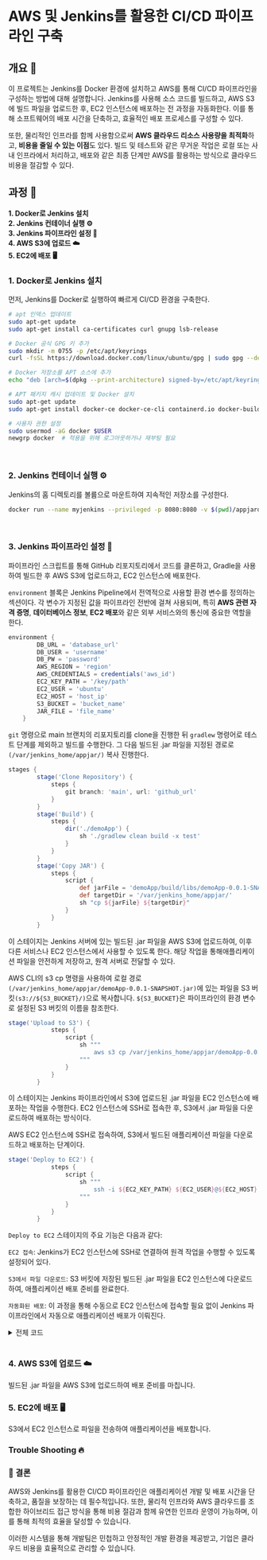 # AWS 및 Jenkins를 활용한 CI/CD 파이프라인 구축

## 개요 📝
이 프로젝트는 Jenkins를 Docker 환경에 설치하고 AWS를 통해 CI/CD 파이프라인을 구성하는 방법에 대해 설명합니다. Jenkins를 사용해 소스 코드를 빌드하고, AWS S3에 빌드 파일을 업로드한 후, EC2 인스턴스에 배포하는 전 과정을 자동화한다. 이를 통해 소프트웨어의 배포 시간을 단축하고, 효율적인 배포 프로세스를 구성할 수 있다.

또한, 물리적인 인프라를 함께 사용함으로써 **AWS 클라우드 리소스 사용량을 최적화**하고, **비용을 줄일 수 있는 이점**도 있다. 빌드 및 테스트와 같은 무거운 작업은 로컬 또는 사내 인프라에서 처리하고, 배포와 같은 최종 단계만 AWS를 활용하는 방식으로 클라우드 비용을 절감할 수 있다.


## 과정 🚀
**1. Docker로 Jenkins 설치** <br>
**2. Jenkins 컨테이너 실행 ⚙️** <br>
**3. Jenkins 파이프라인 설정 🔧** <br>
**4. AWS S3에 업로드 ☁️** <br>
**5. EC2에 배포 🖥️** <br>

### 1. Docker로 Jenkins 설치
먼저, Jenkins를 Docker로 실행하여 빠르게 CI/CD 환경을 구축한다.

```bash
# apt 인덱스 업데이트
sudo apt-get update
sudo apt-get install ca-certificates curl gnupg lsb-release

# Docker 공식 GPG 키 추가
sudo mkdir -m 0755 -p /etc/apt/keyrings
curl -fsSL https://download.docker.com/linux/ubuntu/gpg | sudo gpg --dearmor -o /etc/apt/keyrings/docker.gpg

# Docker 저장소를 APT 소스에 추가
echo "deb [arch=$(dpkg --print-architecture) signed-by=/etc/apt/keyrings/docker.gpg] https://download.docker.com/linux/ubuntu $(lsb_release -cs) stable" | sudo tee /etc/apt/sources.list.d/docker.list > /dev/null

# APT 패키지 캐시 업데이트 및 Docker 설치
sudo apt-get update
sudo apt-get install docker-ce docker-ce-cli containerd.io docker-buildx-plugin docker-compose-plugin

# 사용자 권한 설정
sudo usermod -aG docker $USER
newgrp docker  # 적용을 위해 로그아웃하거나 재부팅 필요
```

<br>

### 2. Jenkins 컨테이너 실행 ⚙️
Jenkins의 홈 디렉토리를 볼륨으로 마운트하여 지속적인 저장소를 구성한다.

```bash
docker run --name myjenkins --privileged -p 8080:8080 -v $(pwd)/appjardir:/var/jenkins_home/appjar jenkins/jenkins:lts-jdk17
```

<br>

### 3. Jenkins 파이프라인 설정 🔧
파이프라인 스크립트를 통해 GitHub 리포지토리에서 코드를 클론하고, Gradle을 사용하여 빌드한 후 AWS S3에 업로드하고, EC2 인스턴스에 배포한다.

`environment` 블록은 Jenkins Pipeline에서 전역적으로 사용할 환경 변수를 정의하는 섹션이다. 각 변수가 지정된 값을 파이프라인 전반에 걸쳐 사용되며, 특히 **AWS 관련 자격 증명**, **데이터베이스 정보**, **EC2 배포**와 같은 외부 서비스와의 통신에 중요한 역할을 한다.

```groovy
environment {
        DB_URL = 'database_url'
        DB_USER = 'username'
        DB_PW = 'password'
        AWS_REGION = 'region'
        AWS_CREDENTIALS = credentials('aws_id')
        EC2_KEY_PATH = '/key/path'
        EC2_USER = 'ubuntu'
        EC2_HOST = 'host_ip'
        S3_BUCKET = 'bucket_name'
        JAR_FILE = 'file_name'
    }
```

`git` 명령으로 main 브랜치의 리포지토리를 clone을 진행한 뒤 `gradlew` 명령어로 테스트 단계를 제외하고 빌드를 수행한다. 그 다음 빌드된 .jar 파일을 지정된 경로로`(/var/jenkins_home/appjar/)` 복사 진행한다. 

```groovy
stages {
        stage('Clone Repository') {
            steps {
                git branch: 'main', url: 'github_url'
            }
        }
        stage('Build') {   
            steps {
                dir('./demoApp') {                   
                    sh './gradlew clean build -x test'
                }
            }
        }
        stage('Copy JAR') {
            steps {
                script {
                    def jarFile = 'demoApp/build/libs/demoApp-0.0.1-SNAPSHOT.jar'
                    def targetDir = '/var/jenkins_home/appjar/'
                    sh "cp ${jarFile} ${targetDir}"
                }
            }
        }
```

이 스테이지는 Jenkins 서버에 있는 빌드된 .jar 파일을 AWS S3에 업로드하여, 이후 다른 서비스나 EC2 인스턴스에서 사용할 수 있도록 한다. 해당 작업을 통해애플리케이션 파일을 안전하게 저장하고, 원격 서버로 전달할 수 있다.

AWS CLI의 s3 cp 명령을 사용하여 로컬 경로`(/var/jenkins_home/appjar/demoApp-0.0.1-SNAPSHOT.jar)`에 있는 파일을 S3 버킷`(s3://${S3_BUCKET}/)`으로 복사합니다. `${S3_BUCKET}`은 파이프라인의 환경 변수로 설정된 S3 버킷의 이름을 참조한다.

```groovy
stage('Upload to S3') {
            steps {
                script {
                    sh """
                        aws s3 cp /var/jenkins_home/appjar/demoApp-0.0.1-SNAPSHOT.jar s3://${S3_BUCKET}/
                    """
                }
            }
        }
```

이 스테이지는 Jenkins 파이프라인에서 S3에 업로드된 .jar 파일을 EC2 인스턴스에 배포하는 작업을 수행한다. EC2 인스턴스에 SSH로 접속한 후, S3에서 .jar 파일을 다운로드하여 배포하는 방식이다. 

AWS EC2 인스턴스에 SSH로 접속하여, S3에서 빌드된 애플리케이션 파일을 다운로드하고 배포하는 단계이다.

```groovy
stage('Deploy to EC2') {
            steps {
                script {
                    sh """
                        ssh -i ${EC2_KEY_PATH} ${EC2_USER}@${EC2_HOST} "aws s3 cp s3://${S3_BUCKET}/${JAR_FILE} /home/${EC2_USER}/app/${JAR_FILE}"
                    """
                }
            }
        }
```

`Deploy to EC2` 스테이지의 주요 기능은 다음과 같다:

`EC2 접속`: Jenkins가 EC2 인스턴스에 SSH로 연결하여 원격 작업을 수행할 수 있도록 설정되어 있다.

`S3에서 파일 다운로드`: S3 버킷에 저장된 빌드된 .jar 파일을 EC2 인스턴스에 다운로드하여, 애플리케이션 배포 준비를 완료한다.

`자동화된 배포`: 이 과정을 통해 수동으로 EC2 인스턴스에 접속할 필요 없이 Jenkins 파이프라인에서 자동으로 애플리케이션 배포가 이뤄진다.


<details>
<summary>전체 코드 </summary>
<div markdown="1">

```groovy
pipeline {
    agent any
    environment {
        DB_URL = 'database_url'
        DB_USER = 'username'
        DB_PW = 'password'
        AWS_REGION = 'region'
        AWS_CREDENTIALS = credentials('aws_id')
        EC2_KEY_PATH = '/key/path'
        EC2_USER = 'ubuntu'
        EC2_HOST = 'host_ip'
        S3_BUCKET = 'bucket_name'
        JAR_FILE = 'file_name'
    }
    stages {
        stage('Clone Repository') {
            steps {
                git branch: 'main', url: 'github_url'
            }
        }
        stage('Build') {   
            steps {
                dir('./demoApp') {                   
                    sh './gradlew clean build -x test'
                }
            }
        }
        stage('Copy JAR') {
            steps {
                script {
                    def jarFile = 'demoApp/build/libs/demoApp-0.0.1-SNAPSHOT.jar'
                    def targetDir = '/var/jenkins_home/appjar/'
                    sh "cp ${jarFile} ${targetDir}"
                }
            }
        }
        stage('Upload to S3') {
            steps {
                script {
                    sh """
                        aws s3 cp /var/jenkins_home/appjar/demoApp-0.0.1-SNAPSHOT.jar s3://${S3_BUCKET}/
                    """
                }
            }
        }
        stage('Deploy to EC2') {
            steps {
                script {
                    sh """
                        ssh -i ${EC2_KEY_PATH} ${EC2_USER}@${EC2_HOST} "aws s3 cp s3://${S3_BUCKET}/${JAR_FILE} /home/${EC2_USER}/app/${JAR_FILE}"
                    """
                }
            }
        }
    }
}
```

</div>
</details>


<br>

### 4. AWS S3에 업로드 ☁️
빌드된 .jar 파일을 AWS S3에 업로드하여 배포 준비를 마칩니다.

### 5. EC2에 배포 🖥️
S3에서 EC2 인스턴스로 파일을 전송하여 애플리케이션을 배포합니다.

### Trouble Shooting 🔥



### 🎯 결론
AWS와 Jenkins를 활용한 CI/CD 파이프라인은 애플리케이션 개발 및 배포 시간을 단축하고, 품질을 보장하는 데 필수적입니다. 또한, 물리적 인프라와 AWS 클라우드를 조합한 하이브리드 접근 방식을 통해 비용 절감과 함께 유연한 인프라 운영이 가능하며, 이를 통해 최적의 효율을 달성할 수 있습니다.

이러한 시스템을 통해 개발팀은 민첩하고 안정적인 개발 환경을 제공받고, 기업은 클라우드 비용을 효율적으로 관리할 수 있습니다.
